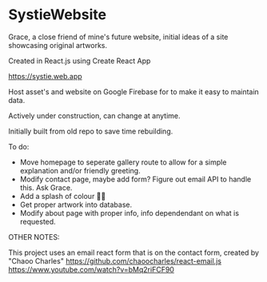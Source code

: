 # SystieWebsite

Grace, a close friend of mine's future website, initial ideas of a site showcasing original artworks.

Created in React.js using Create React App

https://systie.web.app

Host asset's and website on Google Firebase for to make it easy to maintain data.

Actively under construction, can change at anytime.

Initially built from old repo to save time rebuilding.

To do:

- Move homepage to seperate gallery route to allow for a simple explanation and/or friendly greeting.
- Modify contact page, maybe add form? Figure out email API to handle this. Ask Grace.
- Add a splash of colour 🤷‍♂️
- Get proper artwork into database.
- Modify about page with proper info, info dependendant on what is requested.


OTHER NOTES:

This project uses an email react form that is on the contact form, created by "Chaoo Charles"
https://github.com/chaoocharles/react-email.js
https://www.youtube.com/watch?v=bMq2riFCF90
